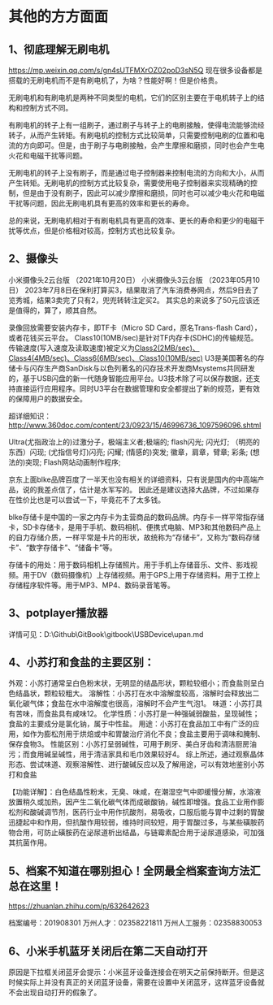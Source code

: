 # 其他的方方面面

## 1、彻底理解无刷电机
https://mp.weixin.qq.com/s/gn4sUTFMXrOZ02poD3sN5Q
现在很多设备都是搭载的无刷电机而不是有刷电机了，为啥？性能好啊！但是价格贵。

无刷电机和有刷电机是两种不同类型的电机，它们的区别主要在于电机转子上的结构和控制方式不同。

有刷电机的转子上有一组刷子，通过刷子与转子上的电刷接触，使得电流能够流经转子，从而产生转矩。有刷电机的控制方式比较简单，只需要控制电刷的位置和电流的方向即可。但是，由于刷子与电刷接触，会产生摩擦和磨损，同时也会产生电火花和电磁干扰等问题。

无刷电机的转子上没有刷子，而是通过电子控制器来控制电流的方向和大小，从而产生转矩。无刷电机的控制方式比较复杂，需要使用电子控制器来实现精确的控制，但是由于没有刷子，因此可以减少摩擦和磨损，同时也可以减少电火花和电磁干扰等问题，因此无刷电机具有更高的效率和更长的寿命。

总的来说，无刷电机相对于有刷电机具有更高的效率、更长的寿命和更少的电磁干扰等优点，但是价格相对较高，控制方式也比较复杂。

## 2、摄像头
小米摄像头2云台版   （2021年10月20日）
小米摄像头3云台版   （2023年05月10日）
2023年7月8日在保利打算买3，结果取消了汽车消费券网点，然后9日去了览秀城，结果3卖完了只有2，兜兜转转注定买2。
其实总的来说多了50元应该还是值得的，算了，顺其自然。

录像回放需要安装内存卡，即TF卡（Micro SD Card，原名Trans-flash Card），或者花钱买云平台。
Class10(10MB/sec)是针对TF内存卡(SDHC)的传输规范。
传输速度(写入速度及读取速度)被定义为[Class2(2MB/sec)、Class4(4MB/sec)、Class6(6MB/sec)、Class10(10MB/sec)](最低速度)
U3是美国著名的存储卡与闪存生产商SanDisk与以色列著名的闪存技术开发商Msystems共同研发的，基于USB闪盘的新一代随身智能应用平台。U3技术除了可以保存数据，还支持直接运行应用程序。同时U3平台在数据管理和安全都提出了新的规范，更有效的保障用户的数据安全。

超详细知识：http://www.360doc.com/content/23/0923/15/46996736_1097596096.shtml

Ultra(尤指政治上的)过激分子，极端主义者;极端的;
flash闪光; 闪光灯; （明亮的东西）闪现; (尤指信号灯)闪亮; 闪耀; (情感的)突发; 徽章，肩章，臂章; 彩条; (想法的)突现; Flash网站动画制作程序;

京东上面blke品牌百度了一半天也没有相关的详细资料，只有说是国内的中高端产品，说的我差点信了，估计是水军写的。
因此还是建议选择大品牌，不过如果存在性价比也是可以尝试一下，毕竟花不了太多钱。

blke存储卡是中国的一家之内存卡为主营商品的数码品牌。内存卡一样平常指存储卡，SD卡存储卡，是用于手机、数码相机、便携式电脑、MP3和其他数码产品上的自力存储介质，一样平常是卡片的形状，故统称为“存储卡”，又称为“数码存储卡”、“数字存储卡”、“储备卡”等。

存储卡的用处：用于数码相机上存储照片。用于手机上存储音乐、文件、影戏视频。用于DV（数码摄像机）上存储视频。用于GPS上用于存储资料。用于工控上存储程序软件等。用于MP3、MP4、数码录音笔等。

## 3、potplayer播放器
详情可见：D:\Github\GitBook\gitbook\USBDevice\upan.md

## 4、小苏打和食盐的主要区别：
外观：小苏打通常呈白色粉末状，无明显的结晶形状，颗粒较细小；而食盐则呈白色结晶状，颗粒较粗大。
溶解性：小苏打在水中溶解度较高，溶解时会释放出二氧化碳气体；食盐在水中溶解度也很高，溶解时不会产生气泡1。
味道：小苏打具有苦味，而食盐具有咸味12。
化学性质：小苏打是一种强碱弱酸盐，呈现碱性；食盐的主要成分是氯化钠，属于中性盐。
用途：小苏打在食品加工中有广泛的应用，如作为膨松剂用于烘焙或中和胃酸治疗消化不良；食盐主要用于调味和腌制、保存食物3。
性能区别：小苏打呈弱碱性，可用于刷牙、美白牙齿和清洁厨房油污；而食用碱呈碱性，用于清洁家具和毛巾效果较好4。
综上所述，通过观察晶体形态、尝试味道、观察溶解性、进行酸碱反应以及了解用途，可以有效地鉴别小苏打和食盐

【功能详解】：白色结晶性粉末，无臭、味咸，在潮湿空气中即缓慢分解，水溶液放置稍久或加热，因产生二氧化碳气体而成碳酸钠，碱性即增强。食品工业用作膨松剂和酸碱调节剂，医药行业中用作抗酸剂，易吸收，口服后能与胃中过剩的胃酸迅捷起中和作用，但抗酸作用较弱，维持时间较短，用于胃酸过多，与某些磺胺药物合用，可防止磺胺药在泌尿道析出结晶，与链霉素配合用于泌尿道感染，可加强其抗菌作用。

## 5、档案不知道在哪别担心！全网最全档案查询方法汇总在这里！
https://zhuanlan.zhihu.com/p/632642623

档案编号：201908301
万州人才：02358221811
万州人工服务：02358830053

## 6、小米手机蓝牙关闭后在第二天自动打开
原因是下拉框关闭蓝牙会提示：小米蓝牙设备连接会在明天之前保持断开。但是这时候实际上并没有真正的关闭蓝牙设备，需要在设置中关闭蓝牙，这样蓝牙设备就不会出现自动打开的假象了。

